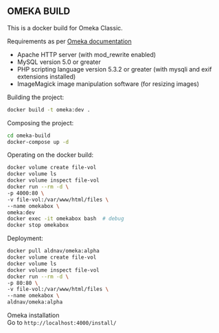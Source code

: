 OMEKA BUILD
---

This is a docker build for Omeka Classic.

Requirements as per [Omeka documentation](https://omeka.org/classic/docs/Installation/System_Requirements/)

* Apache HTTP server (with mod_rewrite enabled)
* MySQL version 5.0 or greater
* PHP scripting language version 5.3.2 or greater (with mysqli and exif extensions installed)
* ImageMagick image manipulation software (for resizing images)

Building the project:
```sh
docker build -t omeka:dev .
```

Composing the project:  
```sh
cd omeka-build
docker-compose up -d
```

Operating on the docker build:  
```sh
docker volume create file-vol
docker volume ls
docker volume inspect file-vol
docker run --rm -d \
-p 4000:80 \
-v file-vol:/var/www/html/files \
--name omekabox \
omeka:dev
docker exec -it omekabox bash  # debug
docker stop omekabox
```

Deployment:
```sh
docker pull aldnav/omeka:alpha
docker volume create file-vol
docker volume ls
docker volume inspect file-vol
docker run --rm -d \
-p 80:80 \
-v file-vol:/var/www/html/files \
--name omekabox \
aldnav/omeka:alpha
```

Omeka installation  
Go to `http://localhost:4000/install/`
